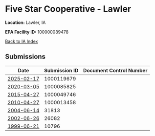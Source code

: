 # Five Star Cooperative - Lawler

**Location:** Lawler, IA

**EPA Facility ID:** 100000089478

[Back to IA Index](../../index.md)

## Submissions

| Date | Submission ID | Document Control Number |
|------|--------------|-------------------------|
| [2025-02-17](submissions/1000119679.md) | 1000119679 |  |
| [2020-03-05](submissions/1000085825.md) | 1000085825 |  |
| [2015-04-27](submissions/1000049746.md) | 1000049746 |  |
| [2010-04-27](submissions/1000013458.md) | 1000013458 |  |
| [2004-06-14](submissions/31813.md) | 31813 |  |
| [2002-06-26](submissions/26082.md) | 26082 |  |
| [1999-06-21](submissions/10796.md) | 10796 |  |
